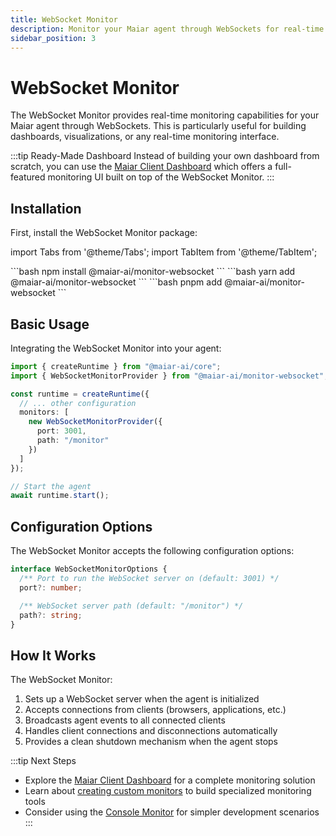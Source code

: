 ```yaml
---
title: WebSocket Monitor
description: Monitor your Maiar agent through WebSockets for real-time dashboards
sidebar_position: 3
---
```


# WebSocket Monitor

The WebSocket Monitor provides real-time monitoring capabilities for your Maiar agent through WebSockets. This is particularly useful for building dashboards, visualizations, or any real-time monitoring interface.

:::tip Ready-Made Dashboard
Instead of building your own dashboard from scratch, you can use the [Maiar Client Dashboard](./maiar-client) which offers a full-featured monitoring UI built on top of the WebSocket Monitor.
:::

## Installation

First, install the WebSocket Monitor package:

import Tabs from '@theme/Tabs';
import TabItem from '@theme/TabItem';

<Tabs groupId="package-manager">
  <TabItem value="npm" label="npm">
```bash
npm install @maiar-ai/monitor-websocket
```
  </TabItem>
  <TabItem value="yarn" label="yarn">
```bash
yarn add @maiar-ai/monitor-websocket
```
  </TabItem>
  <TabItem value="pnpm" label="pnpm" default>
```bash
pnpm add @maiar-ai/monitor-websocket
```
  </TabItem>
</Tabs>

## Basic Usage

Integrating the WebSocket Monitor into your agent:

```typescript
import { createRuntime } from "@maiar-ai/core";
import { WebSocketMonitorProvider } from "@maiar-ai/monitor-websocket";

const runtime = createRuntime({
  // ... other configuration
  monitors: [
    new WebSocketMonitorProvider({
      port: 3001,
      path: "/monitor"
    })
  ]
});

// Start the agent
await runtime.start();
```

## Configuration Options

The WebSocket Monitor accepts the following configuration options:

```typescript
interface WebSocketMonitorOptions {
  /** Port to run the WebSocket server on (default: 3001) */
  port?: number;

  /** WebSocket server path (default: "/monitor") */
  path?: string;
}
```

## How It Works

The WebSocket Monitor:

1. Sets up a WebSocket server when the agent is initialized
2. Accepts connections from clients (browsers, applications, etc.)
3. Broadcasts agent events to all connected clients
4. Handles client connections and disconnections automatically
5. Provides a clean shutdown mechanism when the agent stops

:::tip Next Steps

- Explore the [Maiar Client Dashboard](./maiar-client) for a complete monitoring solution
- Learn about [creating custom monitors](./custom-monitors) to build specialized monitoring tools
- Consider using the [Console Monitor](./console-monitor) for simpler development scenarios
  :::
